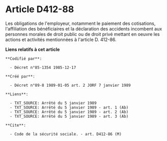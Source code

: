# Article D412-88

Les obligations de l'employeur, notamment le paiement des cotisations, l'affiliation des bénéficiaires et la déclaration des
accidents incombent aux personnes morales de droit public ou de droit privé mettant en oeuvre les actions et activités
mentionnées à l'article D. 412-86.

**Liens relatifs à cet article**

	**Codifié par**:

	  - Décret n°85-1354 1985-12-17

	**Créé par**:

	  - Décret n°89-8 1989-01-05 art. 2 JORF 7 janvier 1989

	**Liens**:

	  - TXT_SOURCE: Arrêté du 5 janvier 1989
	  - TXT_SOURCE: Arrêté du 5 janvier 1989 - art. 1 (Ab)
	  - TXT_SOURCE: Arrêté du 5 janvier 1989 - art. 2 (Ab)
	  - TXT_SOURCE: Arrêté du 5 janvier 1989 - art. 3 (Ab)

	**Cite**:

	  - Code de la sécurité sociale. - art. D412-86 (M)
